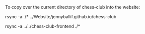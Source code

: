 To copy over the current directory of chess-club into the website:

rsync -a ./* ../Website/jennyballif.github.io/chess-club




rsync -a ../../chess-club-frontend ./* 